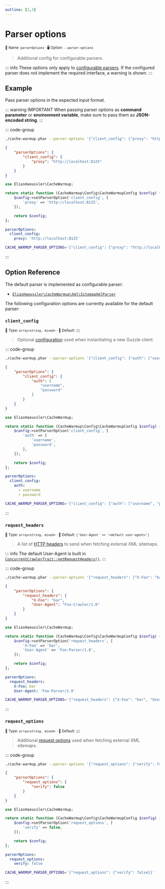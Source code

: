 ```yaml
---
outline: [2,3]
---
```


# Parser options <Badge type="tip" text="4.0+" />

<small>📝&nbsp;Name: `parserOptions` &middot; 🖥️&nbsp;Option: `--parser-options`</small>

> Additional config for configurable parsers.

::: info
These options only apply to [configurable parsers](../api/configurable-parser.md).
If the configured parser does not implement the required interface, a warning is
shown.
:::

## Example

Pass parser options in the expected input format.

::: warning IMPORTANT
When passing parser options as **command parameter** or **environment variable**,
make sure to pass them as **JSON-encoded string**.
:::

::: code-group

```bash [CLI]
./cache-warmup.phar --parser-options '{"client_config": {"proxy": "http://localhost:8125"}}'
```

```json [JSON]
{
    "parserOptions": {
        "client_config": {
            "proxy": "http://localhost:8125"
        }
    }
}
```

```php [PHP]
use EliasHaeussler\CacheWarmup;

return static function (CacheWarmup\Config\CacheWarmupConfig $config) {
    $config->setParserOption('client_config', [
        'proxy' => 'http://localhost:8125',
    ]);

    return $config;
};
```

```yaml [YAML]
parserOptions:
  client_config:
    proxy: 'http://localhost:8125'
```

```bash [.env]
CACHE_WARMUP_PARSER_OPTIONS='{"client_config": {"proxy": "http://localhost:8125"}}'
```

:::

## Option Reference

The default parser is implemented as configurable parser:

* [`EliasHaeussler\CacheWarmup\Xml\SitemapXmlParser`](../../src/Xml/SitemapXmlParser.php)

The following configuration options are currently available for the default parser:

### `client_config` <Badge type="tip" text="4.0+" />

<small>🎨&nbsp;Type: `array<string, mixed>` &middot; 🐝&nbsp;Default: `[]`</small>

> Optional [configuration](https://docs.guzzlephp.org/en/stable/quickstart.html#creating-a-client)
> used when instantiating a new Guzzle client.

::: code-group

```bash [CLI]
./cache-warmup.phar --parser-options '{"client_config": {"auth": ["username", "password"]}}'
```

```json [JSON]
{
    "parserOptions": {
        "client_config": {
            "auth": [
                "username",
                "password"
            ]
        }
    }
}
```

```php [PHP]
use EliasHaeussler\CacheWarmup;

return static function (CacheWarmup\Config\CacheWarmupConfig $config) {
    $config->setParserOption('client_config', [
        'auth' => [
            'username',
            'password',
        ],
    ]);

    return $config;
};
```

```yaml [YAML]
parserOptions:
  client_config:
    auth:
      - username
      - password
```

```bash [.env]
CACHE_WARMUP_PARSER_OPTIONS='{"client_config": {"auth": ["username", "password"]}}'
```

:::

### `request_headers` <Badge type="tip" text="4.0+" />

<small>🎨&nbsp;Type: `array<string, mixed>` &middot; 🐝&nbsp;Default: `['User-Agent' => '<default user-agent>']`</small>

> A list of [HTTP headers](https://docs.guzzlephp.org/en/stable/request-options.html#headers)
> to send when fetching external XML sitemaps.

::: info
The default User-Agent is built in
[`ConcurrentCrawlerTrait::getRequestHeaders()`](../../src/Crawler/ConcurrentCrawlerTrait.php).
:::

::: code-group

```bash [CLI]
./cache-warmup.phar --parser-options '{"request_headers": {"X-Foo": "bar", "User-Agent": "Foo-Crawler/1.0"}}'
```

```json [JSON]
{
    "parserOptions": {
        "request_headers": {
            "X-Foo": "bar",
            "User-Agent": "Foo-Crawler/1.0"
        }
    }
}
```

```php [PHP]
use EliasHaeussler\CacheWarmup;

return static function (CacheWarmup\Config\CacheWarmupConfig $config) {
    $config->setParserOption('request_headers', [
        'X-Foo' => 'bar',
        'User-Agent' => 'Foo-Parser/1.0',
    ]);

    return $config;
};
```

```yaml [YAML]
parserOptions:
  request_headers:
    X-Foo: bar
    User-Agent: 'Foo-Parser/1.0'
```

```bash [.env]
CACHE_WARMUP_PARSER_OPTIONS='{"request_headers": {"X-Foo": "bar", "User-Agent": "Foo-Parser/1.0"}}'
```

:::

### `request_options` <Badge type="tip" text="4.0+" />

<small>🎨&nbsp;Type: `array<string, mixed>` &middot; 🐝&nbsp;Default: `[]`</small>

> Additional [request options](https://docs.guzzlephp.org/en/stable/request-options.html)
> used when fetching external XML sitemaps.

::: code-group

```bash [CLI]
./cache-warmup.phar --parser-options '{"request_options": {"verify": false}}'
```

```json [JSON]
{
    "parserOptions": {
        "request_options": {
            "verify": false
        }
    }
}
```

```php [PHP]
use EliasHaeussler\CacheWarmup;

return static function (CacheWarmup\Config\CacheWarmupConfig $config) {
    $config->setParserOption('request_options', [
        'verify' => false,
    ]);

    return $config;
};
```

```yaml [YAML]
parserOptions:
  request_options:
    verify: false
```

```bash [.env]
CACHE_WARMUP_PARSER_OPTIONS='{"request_options": {"verify": false}}'
```

:::
